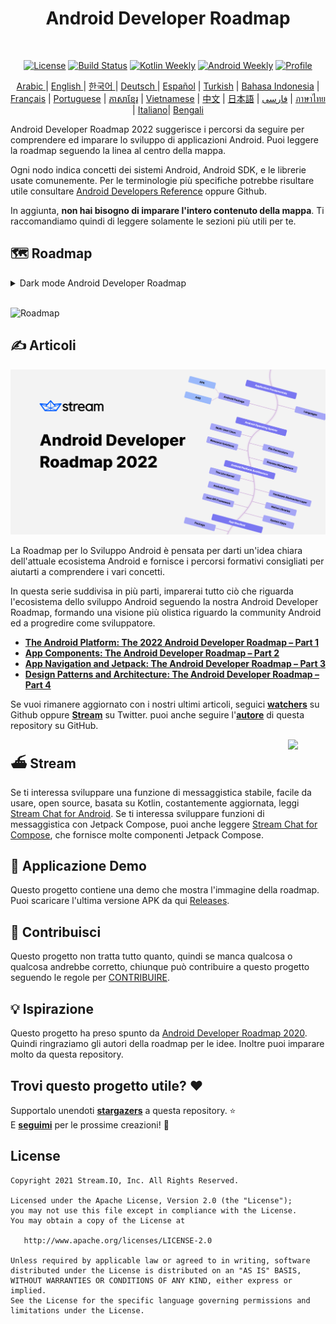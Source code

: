 <h1 align="center">Android Developer Roadmap</h1></br>

<p align="center">
  <a href="https://opensource.org/licenses/Apache-2.0"><img alt="License" src="https://img.shields.io/badge/License-Apache%202.0-blue.svg"/></a>
  <a href="https://github.com/skydoves/android-developer-roadmap/actions/workflows/build.yml"><img alt="Build Status" src="https://github.com/skydoves/android-developer-roadmap/actions/workflows/build.yml/badge.svg"/></a>
  <a href="https://mailchi.mp/kotlinweekly/kotlin-weekly-279"><img alt="Kotlin Weekly" src="https://skydoves.github.io/badges/kotlin-weekly2.svg"/></a>
  <a href="https://androidweekly.net/issues/issue-495"><img alt="Android Weekly" src="https://skydoves.github.io/badges/android-weekly.svg"/></a>
  <a href="https://github.com/skydoves"><img alt="Profile" src="https://skydoves.github.io/badges/skydoves.svg"/></a>
</p>
<p align="center">
<a href="/README_AR.md" target="_blank"> Arabic </a> | <a href="/README.md" target="_blank"> English </a> | <a href="/README_KR.md" target="_blank"> 한국어 </a> | <a href="/README_DE.md" target="_blank"> Deutsch </a>| <a href="/README_ES.md" target="_blank"> Español</a> | <a href="/README_TR.md" target="_blank"> Turkish</a> | <a href="/README_ID.md" target="_blank"> Bahasa Indonesia</a> | <a href="/README_FR.md" target="_blank"> Français</a> | <a href="/README_PT.md" target="_blank"> Portuguese</a> | <a href="/README_KHM.md" target="_blank">ភាសាខ្មែរ</a> | <a href="/README_VI.md" target="_blank">Vietnamese</a> | <a href="/README_CN.md" target="_blank">中文</a> | <a href="/README_JP.md" target="_blank">日本語</a> | <a href="/README_FA.md" target="_blank">فارسی</a> | <a href="/README_TH.md" target="_blank">ภาษาไทย</a> | <a href="/README_IT.md" target="_blank">Italiano</a>| <a href="/README_BD.md" target="_blank">Bengali</a>
</p>

Android Developer Roadmap 2022 suggerisce i percorsi da seguire per comprendere ed imparare lo sviluppo di applicazioni Android. Puoi leggere la roadmap seguendo la linea al centro della mappa. <br>

Ogni nodo indica concetti dei sistemi Android, Android SDK, e le librerie usate comunemente. Per le terminologie più specifiche potrebbe risultare utile consultare [Android Developers Reference](https://developer.android.com/reference) oppure Github. <br>

In aggiunta, **non hai bisogno di imparare l'intero contenuto della mappa**. Ti raccomandiamo quindi di leggere solamente le sezioni più utili per te.

## 🗺 Roadmap

<details>
  <summary>Dark mode Android Developer Roadmap</summary>

![Roadmap](images/android_developer_roadmap_dark.png)

</details>

<br>

![Roadmap](images/android_developer_roadmap.png)

## ✍️ Articoli

<a href="https://getstream.io/blog/android-developer-roadmap/"><img src="images/article.png" /></a><br>

La Roadmap per lo Sviluppo Android è pensata per darti un'idea chiara dell'attuale ecosistema Android e fornisce i percorsi formativi consigliati per aiutarti a comprendere i vari concetti. <br>

In questa serie suddivisa in più parti, imparerai tutto ciò che riguarda l'ecosistema dello sviluppo Android seguendo la nostra Android Developer Roadmap, formando una visione più olistica riguardo la community Android ed a progredire come sviluppatore.

- **[The Android Platform: The 2022 Android Developer Roadmap – Part 1](https://getstream.io/blog/android-developer-roadmap/)**
- **[App Components: The Android Developer Roadmap – Part 2](https://getstream.io/blog/android-developer-roadmap-part-2/)**
- **[App Navigation and Jetpack: The Android Developer Roadmap – Part 3](https://getstream.io/blog/android-developer-roadmap-part-3/)**
- **[Design Patterns and Architecture: The Android Developer Roadmap – Part 4](https://getstream.io/blog/design-patterns-and-architecture-the-android-developer-roadmap-part-4/)**

Se vuoi rimanere aggiornato con i nostri ultimi articoli, seguici **[watchers](https://github.com/skydoves/android-developer-roadmap/watchers)** su Github oppure **[Stream](https://twitter.com/getstream_io)** su Twitter. puoi anche seguire  l'__[autore](https://github.com/skydoves)__ di questa repository su GitHub.

<a href="https://getstream.io/tutorials/android-chat?utm_source=Github&utm_medium=Jaewoong_OSS&utm_content=Developer&utm_campaign=2022AndroidDeveloperRoadmap&utm_term=DevRelOss">
<img src="https://user-images.githubusercontent.com/24237865/138428440-b92e5fb7-89f8-41aa-96b1-71a5486c5849.png" align="right" width="12%"/>
</a>

## ⛴ Stream

Se ti interessa sviluppare una funzione di messaggistica stabile, facile da usare, open source, basata su Kotlin, costantemente aggiornata, leggi [Stream Chat for Android](https://getstream.io/tutorials/android-chat). Se ti interessa sviluppare funzioni di messaggistica con Jetpack Compose, puoi anche leggere [Stream Chat for Compose](https://getstream.io/chat/compose/tutorial/), che fornisce molte componenti Jetpack Compose.

## 📱 Applicazione Demo

Questo progetto contiene una demo che mostra l'immagine della roadmap. Puoi scaricare l'ultima versione APK da qui [Releases](https://github.com/skydoves/android-developer-roadmap/releases).

## 🤝 Contribuisci

Questo progetto non tratta tutto quanto, quindi se manca qualcosa o qualcosa andrebbe corretto, chiunque può contribuire a questo progetto seguendo le regole per [CONTRIBUIRE](CONTRIBUTING.md).

## 💡 Ispirazione

Questo progetto ha preso spunto da [Android Developer Roadmap 2020](https://github.com/mobile-roadmap/android-developer-roadmap). Quindi ringraziamo gli autori della roadmap per le idee. Inoltre puoi imparare molto da questa repository.

## Trovi questo progetto utile? :heart:

Supportalo unendoti __[stargazers](https://github.com/skydoves/android-developer-roadmap/stargazers)__ a questa repository. :star: <br>
E __[seguimi](https://github.com/skydoves)__ per le prossime creazioni! 🤩

## License
```
Copyright 2021 Stream.IO, Inc. All Rights Reserved.

Licensed under the Apache License, Version 2.0 (the "License");
you may not use this file except in compliance with the License.
You may obtain a copy of the License at

   http://www.apache.org/licenses/LICENSE-2.0

Unless required by applicable law or agreed to in writing, software
distributed under the License is distributed on an "AS IS" BASIS,
WITHOUT WARRANTIES OR CONDITIONS OF ANY KIND, either express or implied.
See the License for the specific language governing permissions and
limitations under the License.
```
